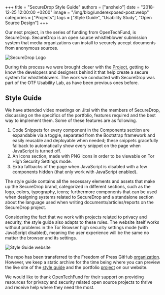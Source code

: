 +++
title = "SecureDrop Style Guide"
authors = ["anxhelo"]
date = "2018-12-25 12:00:00 +0200"
image = "/img/blog/underexposed-post.webp"
categories = ["Projects"]
tags = ["Style Guide", "Usability Study", "Open Source Design"]
+++

Our next project, in the series of funding from OpenTechFund, is SecureDrop. SecureDrop is an open source whistleblower submission system that media organizations can install to securely accept documents from anonymous sources.

![SecureDrop Logo](/img/projects/securedrop_logo.webp)

During this process we were brought closer with the [Project](https://securedrop.org), getting to know the developers and designers behind it that help create a secure system for whistleblowers. The work we conducted with SecureDrop was part of the OTF Usability Lab, as have been previous ones before.

## Style Guide

We have attended video meetings on Jitsi with the members of SecureDrop, discussing on the specifics of the portfolio, features required and the best way to implement them. Some of these features are as following.

1. Code Snippets for every component in the Components section are expandable via a toggle, separated from the Bootstrap framework and easily reusable and deployable when needed; these snippets gracefully fallback to automatically show every snippet on the page when JavaScript is turned off.
2. An Icons section, made with PNG icons in order to be viewable on Tor High Security Settings mode.
3. Extra fallbacks of the page when JavaScript is disabled with a few components hidden (that only work with JavaScript enabled).

The style guide contains all the necessary elements and assets that make up the SecureDrop brand, categorized in different sections, such as the logo, colors, typography, icons; furthermore components that can be used when designing systems related to SecureDrop and a standalone section about the language used when writing documents/articles/reports on the SecureDrop project.

Considering the fact that we work with projects related to privacy and security, the style guide also adapts to these rules. The website itself works without problems in the Tor Browser high security settings mode (with JavaScript disabled), meaning the user experience will be the same no matter the browser and its settings.

![Style Guide website](/img/projects/securedrop_image_alerts.webp)

The repo has been transferred to the Freedom of Press GitHub [organization](https://github.com/freedomofpress/securedrop/).
However, we keep a static archive for the time being where you can preview the live site of the [style guide](https://uradotdesign.github.io/securedrop-styleguide/) and the portfolio [project](../../../projects/securedrop) on our website.

We would like to thank [OpenTechFund](https://opentech.fund) for their support on providing resources for privacy and security related open source projects to thrive and receive help where they need the most.
